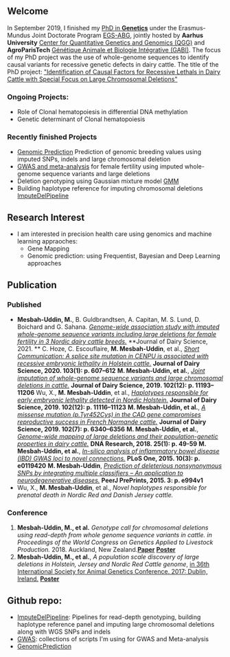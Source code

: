 ## Welcome
In September 2019, I finished my [PhD in **Genetics**](http://pure.au.dk/portal/en/persons/md-mesbah-uddin(fa7659dc-95ae-430a-a82a-1aa9515ec6fd).html) under the Erasmus-Mundus Joint Doctorate Program [EGS-ABG](http://www.egsabg.eu/), jointly hosted by **Aarhus University** [Center for Quantitative Genetics and Genomics (QGG)](http://mbg.au.dk/en/research/research-centres/center-for-quantitative-genetics-and-genomics/) and **AgroParisTech** [Génétique Animale et Biologie Intégrative (GABI)](https://www6.jouy.inra.fr/gabi/). 
The focus of my PhD project was the use of whole-genome sequences to identify causal variants for recessive genetic defects in dairy cattle.
The title of the PhD project: ["Identification of Causal Factors for Recessive Lethals in Dairy Cattle with Special Focus on Large Chromosomal Deletions"](https://pure.au.dk/portal/en/persons/md-mesbah-uddin(fa7659dc-95ae-430a-a82a-1aa9515ec6fd)/publications/identification-of-causal-factors-for-recessive-lethals-in-dairy-cattle-with-special-focus-on-large-chromosomal-deletions(b8ea91a8-3983-4cb6-98f1-e599f80bb194).html)
### Ongoing Projects:
* Role of Clonal hematopoiesis in differential DNA methylation
* Genetic determinant of Clonal hematopoiesis 
 
### Recently finished Projects
* [Genomic Prediction](https://github.com/MMesbahU/genomic_prediction.git) Prediction of genomic breeding values using imputed SNPs, indels and large chromosomal deletion
* [GWAS and meta-analysis](https://github.com/MMesbahU/gwas_in_cattle) for female fertility using imputed whole-genome sequence variants and large deletions
* Deletion genotyping using Gaussian mixture model [GMM](https://github.com/MMesbahU/ImputeDelPipeline/tree/master/read_Depth_genotyping)
* Building haplotype reference for imputing chromosomal deletions [ImputeDelPipeline](https://github.com/MMesbahU/ImputeDelPipeline)

## Research Interest
* I am interested in precision health care using genomics and machine learning appraoches: 
  * Gene Mapping
  * Genomic prediction: using Frequentist, Bayesian and Deep Learning approaches

## Publication
### Published
* **Mesbah-Uddin, M.**, B. Guldbrandtsen, A. Capitan, M. S. Lund, D. Boichard and G. Sahana. [*Genome-wide association study with imputed whole-genome sequence variants including large deletions for female fertility in 3 Nordic dairy cattle breeds.*](https://doi.org/10.3168/jds.2021-20655) **Journal of Dairy Science, 2021. **
C. Hoze, C. Escouflaire, **M. Mesbah-Uddin**, et al., [*Short Communication: A splice site mutation in CENPU is associated with recessive embryonic lethality in Holstein cattle.*](https://doi.org/10.3168/jds.2019-17056) **Journal of Dairy Science, 2020. 103(1): p. 607–612**
**M. Mesbah-Uddin, et al.**, [*Joint imputation of whole-genome sequence variants and large chromosomal deletions in cattle.*](https://doi.org/10.3168/jds.2019-16946) **Journal of Dairy Science, 2019. 102(12): p. 11193–11206**
Wu, X., **M. Mesbah-Uddin**, et al., [*Haplotypes responsible for early embryonic lethality detected in Nordic Holstein.*](https://doi.org/10.3168/jds.2019-16651) **Journal of Dairy Science, 2019. 102(12): p. 11116–11123**
**M. Mesbah-Uddin, et al.**, [*A missense mutation (p.Tyr452Cys) in the CAD gene compromises reproductive success in French Normande cattle.*](https://doi.org/10.3168/jds.2018-16100) **Journal of Dairy Science, 2019. 102(7): p. 6340–6356**
**M. Mesbah-Uddin, et al.**, [*Genome-wide mapping of large deletions and their population-genetic properties in dairy cattle.*](https://doi.org/10.1093/dnares/dsx037) **DNA Research, 2018. 25(1): p. 49-59**
**M. Mesbah-Uddin, et al.**, [*In-silico analysis of inflammatory bowel disease (IBD) GWAS loci to novel connections.*](https://doi.org/10.1371/journal.pone.0119420) **PLoS One, 2015. 10(3): p. e0119420**
**M. Mesbah-Uddin**, [*Prediction of deleterious nonsynonymous SNPs by integrating multiple classifiers – An application to neurodegenerative diseases.*](https://doi.org/10.7287/peerj.preprints.994v1) **PeerJ PrePrints, 2015. 3: p. e994v1**
* Wu, X., **M. Mesbah-Uddin**, et al., *Novel haplotypes responsible for prenatal death in Nordic Red and Danish Jersey cattle.*

### Conference
1. **Mesbah-Uddin, M., et al.** *Genotype call for chromosomal deletions using read-depth from whole genome sequence variants in cattle. in Proceedings of the World Congress on Genetics Applied to Livestock Production.* 2018. Auckland, New Zealand.[**Paper**](https://github.com/MMesbahU/MMesbahU.github.io/blob/master/pdfs/Mesbah-Uddin%2C%20M.%20et%20al.%20WCGALP%202018.pdf) [**Poster**](https://github.com/MMesbahU/MMesbahU.github.io/blob/master/pdfs/poster_MMU%20et%20al%20WCGALP2018.pdf)
2. **Mesbah-Uddin, M., et al.**, *A population scale discovery of large deletions in Holstein, Jersey and Nordic Red Cattle genome*, [in 36th International Society for Animal Genetics Conference. 2017: Dublin, Ireland.](http://www.isag.us/Docs/Proceedings/ISAG2017_Proceedings.pdf?v3) [**Poster**](https://github.com/MMesbahU/MMesbahU.github.io/blob/master/pdfs/Mesbah-Uddin_et_al_2017_36th_ISAG_Dublin_Ireland.pdf)

## Github repo:
* [ImputeDelPipeline](https://github.com/MMesbahU/ImputeDelPipeline): Pipelines for read-depth genotyping, building haplotype reference panel and imputing large chromosomal deletions along with WGS SNPs and indels
* [GWAS](https://github.com/MMesbahU/gwas_in_cattle): collections of scripts I'm using for GWAS and Meta-analysis
* [GenomicPrediction](https://github.com/MMesbahU/genomic_prediction.git)

